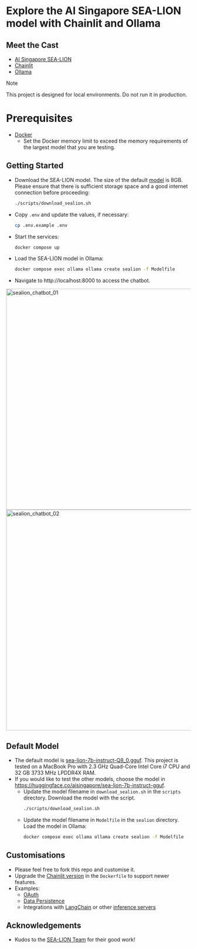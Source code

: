 # Explore the AI Singapore SEA-LION model with Chainlit and Ollama

## Meet the Cast
- [AI Singapore SEA-LION](https://github.com/aisingapore/sealion)
- [Chainlit](https://github.com/Chainlit/chainlit)
- [Ollama](https://github.com/ollama/ollama/blob/main/README.md#customize-a-model)

> [!NOTE]  
> This project is designed for local environments. Do not run it in production.

# Prerequisites
- [Docker](https://docs.docker.com/engine/install/)
  - Set the Docker memory limit to exceed the memory requirements of the largest model that you are testing.

## Getting Started
- Download the SEA-LION model. The size of the default [model](https://huggingface.co/aisingapore/sea-lion-7b-instruct-gguf/blob/main/sea-lion-7b-instruct-Q8_0.gguf) is 8GB. Please ensure that there is sufficient storage space and a good internet connection before proceeding:
  ```bash
  ./scripts/download_sealion.sh
  ```
- Copy ```.env``` and update the values, if necessary:
  ```bash
  cp .env.example .env
  ```
- Start the services:
  ```bash
  docker compose up
  ```
- Load the SEA-LION model in Ollama:
  ```bash
  docker compose exec ollama ollama create sealion -f Modelfile
  ```
- Navigate to http://localhost:8000 to access the chatbot.
<img width="600" alt="sealion_chatbot_01" src="https://github.com/ren-lee/sealion-chainlit-ollama/assets/62876165/61cc8ea3-4a5b-4563-aa41-9947ba6d8915">
<img width="600" alt="sealion_chatbot_02" src="https://github.com/ren-lee/sealion-chainlit-ollama/assets/62876165/a0cc75a7-b67a-4255-aaf4-95e8223b29cb">

## Default Model
- The default model is [sea-lion-7b-instruct-Q8_0.gguf](https://huggingface.co/aisingapore/sea-lion-7b-instruct-gguf/blob/main/sea-lion-7b-instruct-Q8_0.gguf). This project is tested on a MacBook Pro with 2.3 GHz Quad-Core Intel Core i7 CPU and 32 GB 3733 MHz LPDDR4X RAM.
- If you would like to test the other models, choose the model in https://huggingface.co/aisingapore/sea-lion-7b-instruct-gguf.
  - Update the model filename in  ```download_sealion.sh``` in the ```scripts``` directory. Download the model with the script.
    ```bash
    ./scripts/download_sealion.sh
    ```
  - Update the model filename in ```Modelfile``` in the ```sealion``` directory. Load the model in Ollama:
    ```bash
    docker compose exec ollama ollama create sealion -f Modelfile
    ```

## Customisations
- Please feel free to fork this repo and customise it.
- Upgrade the [Chainlit version](https://github.com/Chainlit/chainlit/releases) in the ```Dockerfile``` to support newer features.
- Examples:
  - [OAuth](https://docs.chainlit.io/authentication/oauth)
  - [Data Persistence](https://docs.chainlit.io/data-persistence/custom#sql-alchemy-data-layer)
  - Integrations with [LangChain](https://docs.chainlit.io/integrations/langchain) or other [inference servers](https://docs.chainlit.io/integrations/message-based)

## Acknowledgements
- Kudos to the [SEA-LION Team](https://huggingface.co/aisingapore/sea-lion-7b-instruct-gguf#the-team) for their good work!